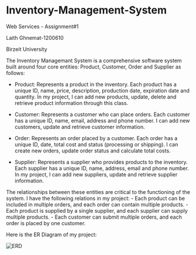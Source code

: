 # Inventory-Management-System

Web Services - Assignment#1

Laith Ghnemat-1200610

Birzeit University

   The Inventory Managemant System is a comprehensive software system built around four core entities: Product, Customer, Order and Supplier as follows:
    
   * Product: Represents a product in the inventory. Each product has a unique ID, name, price, description, production date, expiration date and quantity. In my project, I can add new products, update, delete and retrieve product information through this class.
     
   * Customer: Represents a customer who can place orders. Each customer has a unique ID, name, email, address and phone number. I can add new customers, update and retrieve customer information.
    
   * Order: Represents an order placed by a customer. Each order has a unique ID, date, total cost and status (processing or shipping). I can create new orders, update order status and calculate total costs.

   * Supplier: Represents a supplier who provides products to the inventory. Each supplier has a unique ID, name, address, email and phone number. In my project, I can add new suppliers, update and retrieve supplier information.

   The relationships between these entities are critical to the functioning of the system. I have the following relations in my project:
    - Each product can be included in multiple orders, and each order can contain multiple products.
    - Each product is supplied by a single supplier, and each supplier can supply multiple products.
    - Each customer can submit multiple orders, and each order is placed by one customer.

Here is the ER Diagram of my project:

![ERD](https://github.com/LaithGhnemat12302/Inventory-Management-System/assets/134155389/d211d8e2-2c49-40e5-9234-242dd91235eb)




